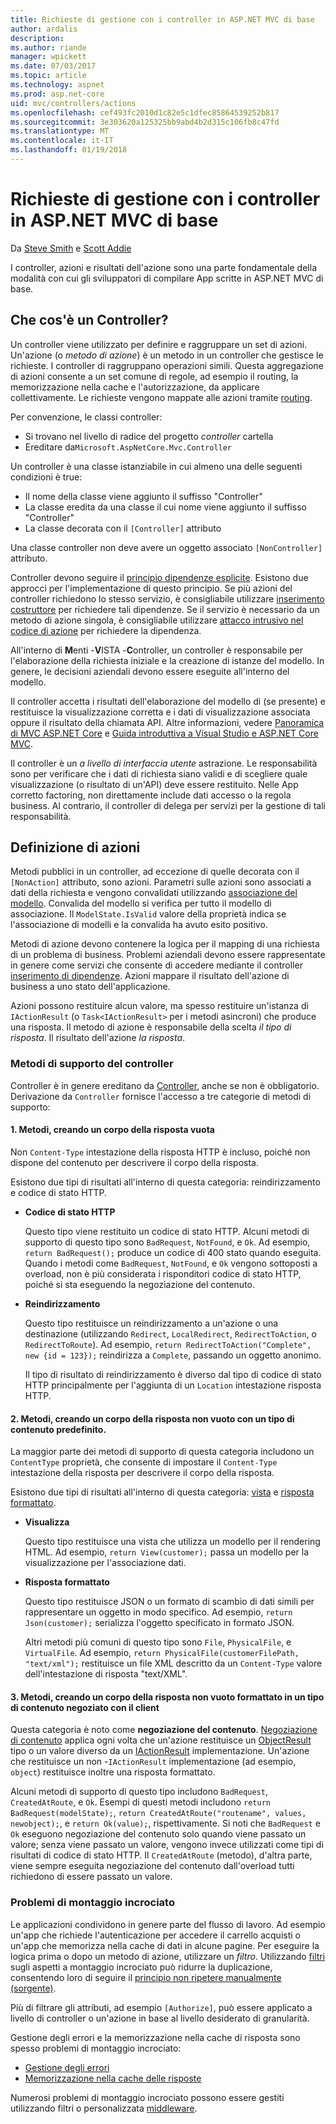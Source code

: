 ```yaml
---
title: Richieste di gestione con i controller in ASP.NET MVC di base
author: ardalis
description: 
ms.author: riande
manager: wpickett
ms.date: 07/03/2017
ms.topic: article
ms.technology: aspnet
ms.prod: asp.net-core
uid: mvc/controllers/actions
ms.openlocfilehash: cef493fc2010d1c82e5c1dfec85864539252b817
ms.sourcegitcommit: 3e303620a125325bb9abd4b2d315c106fb8c47fd
ms.translationtype: MT
ms.contentlocale: it-IT
ms.lasthandoff: 01/19/2018
---
```

# <a name="handling-requests-with-controllers-in-aspnet-core-mvc"></a>Richieste di gestione con i controller in ASP.NET MVC di base

Da [Steve Smith](https://ardalis.com/) e [Scott Addie](https://github.com/scottaddie)

I controller, azioni e risultati dell'azione sono una parte fondamentale della modalità con cui gli sviluppatori di compilare App scritte in ASP.NET MVC di base.

## <a name="what-is-a-controller"></a>Che cos'è un Controller?

Un controller viene utilizzato per definire e raggruppare un set di azioni. Un'azione (o *metodo di azione*) è un metodo in un controller che gestisce le richieste. I controller di raggruppano operazioni simili. Questa aggregazione di azioni consente a un set comune di regole, ad esempio il routing, la memorizzazione nella cache e l'autorizzazione, da applicare collettivamente. Le richieste vengono mappate alle azioni tramite [routing](xref:mvc/controllers/routing).

Per convenzione, le classi controller:
* Si trovano nel livello di radice del progetto *controller* cartella
* Ereditare da`Microsoft.AspNetCore.Mvc.Controller`

Un controller è una classe istanziabile in cui almeno una delle seguenti condizioni è true:
* Il nome della classe viene aggiunto il suffisso "Controller"
* La classe eredita da una classe il cui nome viene aggiunto il suffisso "Controller"
* La classe decorata con il `[Controller]` attributo

Una classe controller non deve avere un oggetto associato `[NonController]` attributo.

Controller devono seguire il [principio dipendenze esplicite](http://deviq.com/explicit-dependencies-principle/). Esistono due approcci per l'implementazione di questo principio. Se più azioni del controller richiedono lo stesso servizio, è consigliabile utilizzare [inserimento costruttore](xref:mvc/controllers/dependency-injection#constructor-injection) per richiedere tali dipendenze. Se il servizio è necessario da un metodo di azione singola, è consigliabile utilizzare [attacco intrusivo nel codice di azione](xref:mvc/controllers/dependency-injection#action-injection-with-fromservices) per richiedere la dipendenza.

All'interno di **M**enti -**V**ISTA -**C**ontroller, un controller è responsabile per l'elaborazione della richiesta iniziale e la creazione di istanze del modello. In genere, le decisioni aziendali devono essere eseguite all'interno del modello.

Il controller accetta i risultati dell'elaborazione del modello di (se presente) e restituisce la visualizzazione corretta e i dati di visualizzazione associata oppure il risultato della chiamata API. Altre informazioni, vedere [Panoramica di MVC ASP.NET Core](xref:mvc/overview) e [Guida introduttiva a Visual Studio e ASP.NET Core MVC](xref:tutorials/first-mvc-app/start-mvc).

Il controller è un *a livello di interfaccia utente* astrazione. Le responsabilità sono per verificare che i dati di richiesta siano validi e di scegliere quale visualizzazione (o risultato di un'API) deve essere restituito. Nelle App corretto factoring, non direttamente include dati accesso o la regola business. Al contrario, il controller di delega per servizi per la gestione di tali responsabilità.

## <a name="defining-actions"></a>Definizione di azioni

Metodi pubblici in un controller, ad eccezione di quelle decorata con il `[NonAction]` attributo, sono azioni. Parametri sulle azioni sono associati a dati della richiesta e vengono convalidati utilizzando [associazione del modello](xref:mvc/models/model-binding). Convalida del modello si verifica per tutto il modello di associazione. Il `ModelState.IsValid` valore della proprietà indica se l'associazione di modelli e la convalida ha avuto esito positivo.

Metodi di azione devono contenere la logica per il mapping di una richiesta di un problema di business. Problemi aziendali devono essere rappresentate in genere come servizi che consente di accedere mediante il controller [inserimento di dipendenze](xref:mvc/controllers/dependency-injection). Azioni mappare il risultato dell'azione di business a uno stato dell'applicazione.

Azioni possono restituire alcun valore, ma spesso restituire un'istanza di `IActionResult` (o `Task<IActionResult>` per i metodi asincroni) che produce una risposta. Il metodo di azione è responsabile della scelta *il tipo di risposta*. Il risultato dell'azione *la risposta*.

### <a name="controller-helper-methods"></a>Metodi di supporto del controller

Controller è in genere ereditano da [Controller](https://docs.microsoft.com/aspnet/core/api/microsoft.aspnetcore.mvc.controller), anche se non è obbligatorio. Derivazione da `Controller` fornisce l'accesso a tre categorie di metodi di supporto:

#### <a name="1-methods-resulting-in-an-empty-response-body"></a>1. Metodi, creando un corpo della risposta vuota

Non `Content-Type` intestazione della risposta HTTP è incluso, poiché non dispone del contenuto per descrivere il corpo della risposta.

Esistono due tipi di risultati all'interno di questa categoria: reindirizzamento e codice di stato HTTP.

* **Codice di stato HTTP**

    Questo tipo viene restituito un codice di stato HTTP. Alcuni metodi di supporto di questo tipo sono `BadRequest`, `NotFound`, e `Ok`. Ad esempio, `return BadRequest();` produce un codice di 400 stato quando eseguita. Quando i metodi come `BadRequest`, `NotFound`, e `Ok` vengono sottoposti a overload, non è più considerata i risponditori codice di stato HTTP, poiché si sta eseguendo la negoziazione del contenuto.

* **Reindirizzamento**

    Questo tipo restituisce un reindirizzamento a un'azione o una destinazione (utilizzando `Redirect`, `LocalRedirect`, `RedirectToAction`, o `RedirectToRoute`). Ad esempio, `return RedirectToAction("Complete", new {id = 123});` reindirizza a `Complete`, passando un oggetto anonimo.

    Il tipo di risultato di reindirizzamento è diverso dal tipo di codice di stato HTTP principalmente per l'aggiunta di un `Location` intestazione risposta HTTP.

#### <a name="2-methods-resulting-in-a-non-empty-response-body-with-a-predefined-content-type"></a>2. Metodi, creando un corpo della risposta non vuoto con un tipo di contenuto predefinito.

La maggior parte dei metodi di supporto di questa categoria includono un `ContentType` proprietà, che consente di impostare il `Content-Type` intestazione della risposta per descrivere il corpo della risposta.

Esistono due tipi di risultati all'interno di questa categoria: [vista](xref:mvc/views/overview) e [risposta formattato](xref:mvc/models/formatting).

* **Visualizza**

    Questo tipo restituisce una vista che utilizza un modello per il rendering HTML. Ad esempio, `return View(customer);` passa un modello per la visualizzazione per l'associazione dati.

* **Risposta formattato**

    Questo tipo restituisce JSON o un formato di scambio di dati simili per rappresentare un oggetto in modo specifico. Ad esempio, `return Json(customer);` serializza l'oggetto specificato in formato JSON.
    
    Altri metodi più comuni di questo tipo sono `File`, `PhysicalFile`, e `VirtualFile`. Ad esempio, `return PhysicalFile(customerFilePath, "text/xml");` restituisce un file XML descritto da un `Content-Type` valore dell'intestazione di risposta "text/XML".

#### <a name="3-methods-resulting-in-a-non-empty-response-body-formatted-in-a-content-type-negotiated-with-the-client"></a>3. Metodi, creando un corpo della risposta non vuoto formattato in un tipo di contenuto negoziato con il client

Questa categoria è noto come **negoziazione del contenuto**. [Negoziazione di contenuto](xref:mvc/models/formatting#content-negotiation) applica ogni volta che un'azione restituisce un [ObjectResult](https://docs.microsoft.com/aspnet/core/api/microsoft.aspnetcore.mvc.objectresult) tipo o un valore diverso da un [IActionResult](https://docs.microsoft.com/aspnet/core/api/microsoft.aspnetcore.mvc.iactionresult) implementazione. Un'azione che restituisce un non -`IActionResult` implementazione (ad esempio, `object`) restituisce inoltre una risposta formattato.

Alcuni metodi di supporto di questo tipo includono `BadRequest`, `CreatedAtRoute`, e `Ok`. Esempi di questi metodi includono `return BadRequest(modelState);`, `return CreatedAtRoute("routename", values, newobject);`, e `return Ok(value);`, rispettivamente. Si noti che `BadRequest` e `Ok` eseguono negoziazione del contenuto solo quando viene passato un valore; senza viene passato un valore, vengono invece utilizzati come tipi di risultati di codice di stato HTTP. Il `CreatedAtRoute` (metodo), d'altra parte, viene sempre eseguita negoziazione del contenuto dall'overload tutti richiedono di essere passato un valore.

### <a name="cross-cutting-concerns"></a>Problemi di montaggio incrociato

Le applicazioni condividono in genere parte del flusso di lavoro. Ad esempio un'app che richiede l'autenticazione per accedere il carrello acquisti o un'app che memorizza nella cache di dati in alcune pagine. Per eseguire la logica prima o dopo un metodo di azione, utilizzare un *filtro*. Utilizzando [filtri](xref:mvc/controllers/filters) sugli aspetti a montaggio incrociato può ridurre la duplicazione, consentendo loro di seguire il [principio non ripetere manualmente (sorgente)](http://deviq.com/don-t-repeat-yourself/).

Più di filtrare gli attributi, ad esempio `[Authorize]`, può essere applicato a livello di controller o un'azione in base al livello desiderato di granularità.

Gestione degli errori e la memorizzazione nella cache di risposta sono spesso problemi di montaggio incrociato:
   * [Gestione degli errori](xref:mvc/controllers/filters#exception-filters)
   * [Memorizzazione nella cache delle risposte](xref:performance/caching/response)

Numerosi problemi di montaggio incrociato possono essere gestiti utilizzando filtri o personalizzata [middleware](xref:fundamentals/middleware).
